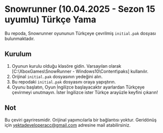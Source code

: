 # Snowrunner (10.04.2025 - Sezon 15 uyumlu) Türkçe Yama

Bu repoda, Snowrunner oyununun Türkçeye çevrilmiş `initial.pak` dosyası bulunmaktadır.

## Kurulum
1. Oyunun kurulu olduğu klasöre gidin. Varsayılan olarak [C:\XboxGames\SnowRunner - Windows10\Content\paks] kullanılır.
2. Orijinal `initial.pak` dosyasının yedeğini alın.
3. Bu repodaki `initial.pak` dosyasını oraya yapıştırın.
4. Oyunu başlatın, Oyun İngilizce başlayacaktır ayarlardan Türkçeye çevirmeyi unutmayın. İster İngilizce ister Türkçe arayüzle keyfini çıkarın!

## Not
Bu çeviri gayriresmidir. Orijinal yapımcılarla bir bağlantısı yoktur.
Geridönüş için yektadeveloperacc@gmail.com adresine mail atabilirsiniz. 
